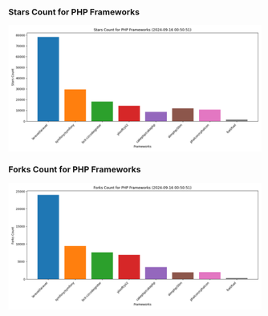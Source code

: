 ### Stars Count for PHP Frameworks

![Stars Chart](./archive/charts/20240916005051_stars_count.png)

### Forks Count for PHP Frameworks

![Forks Chart](./archive/charts/20240916005051_forks_count.png)

